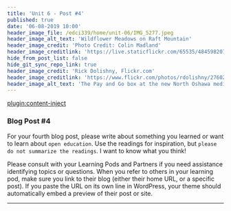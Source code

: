 ```yaml
---
title: 'Unit 6 - Post #4'
published: true
date: '06-08-2019 10:00'
header_image_file: /edci339/home/unit-06/IMG_5277.jpeg
header_image_alt_text: 'Wildflower Meadows on Raft Mountain'
header_image_credit: 'Photo Credit: Colin Madland'
header_image_creditlink: 'https://live.staticflickr.com/65535/48459820757_decd35570c_k_d.jpg'
hide_from_post_list: false
hide_git_sync_repo_link: true
header_image_credit: 'Rick Dolishny, Flickr.com'
header_image_creditlink: 'https://www.flickr.com/photos/rdolishny/2760207306/'
header_image_alt_text: 'The Pay and Go box at the new North Oshawa medical clinic'
---
```


[plugin:content-inject](_important-reminders)

### Blog Post #4

For your fourth blog post, please write about something you learned or want to learn about `open education`. Use the readings for inspiration, but `please do not summarize the readings`. I want to know what you think!

Please consult with your Learning Pods and Partners if you need assistance identifying topics or questions. When you refer to others in your learning pod, make sure you link to their blog (either their home URL, or a specific post). If you paste the URL on its own line in WordPress, your theme should automatically embed a preview of their post or site.

---
